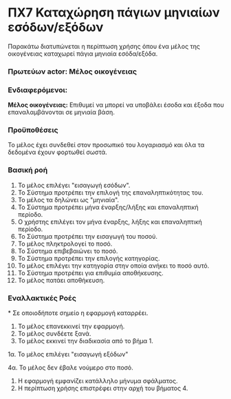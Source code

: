 # ΠΧ7 Καταχώρηση πάγιων μηνιαίων εσόδων/εξόδων
Παρακάτω διατυπώνεται η περίπτωση χρήσης όπου ένα μέλος της οικογένειας καταχωρεί πάγια μηνιαία εσόδα/εξόδα.

### Πρωτεύων actor: Μέλος οικογένειας

### Ενδιαφερόμενοι:

**Μέλος οικογένειας:** Επιθυμεί να μπορεί να υποβάλει έσοδα και έξοδα που επαναλαμβάνονται σε μηνιαία βάση.

### Προϋποθέσεις

Το μέλος έχει συνδεθεί στον προσωπικό του λογαριασμό και όλα τα δεδομένα έχουν φορτωθεί σωστά.

### Βασική ροή

1. Το μέλος επιλέγει "εισαγωγή εσόδων".
2. Το Σύστημα προτρέπει την επιλογή της επαναληπτικότητας του.
3. Το μέλος τα δηλώνει ως "μηνιαία".
4. Το Σύστημα προτρέπει μήνα έναρξης/λήξης και επαναληπτική περίοδο.
5. O χρήστης επιλέγει τον μήνα έναρξης, λήξης και επαναληπτική περίοδο. 
6. Το Σύστημα προτρέπει την εισαγωγή του ποσού.
7. Το μέλος πληκτρολογεί το ποσό.
8. Το Σύστημα επιβεβαιώνει το ποσό.
9. Το Σύστημα προτρέπει την επιλογής κατηγορίας.
10. Το μέλος επιλέγει την κατηγορία στην οποία ανήκει το ποσό αυτό.
11. Το Σύστημα προτρέπει για επιθυμία αποθήκευσης.
12. Το μέλος πατάει αποθήκευση.

### Εναλλακτικές Ροές

\* Σε οποιοδήποτε σημείο η εφαρμογή καταρρέει.
1. Το μέλος επανεκκινεί την εφαρμογή.
2. Το μέλος συνδέετε ξανά.
3. Το μέλος εκκινεί την διαδικασία από το βήμα 1.

1α. Το μέλος επιλέγει "εισαγωγή εξόδων"

4α. Το μέλος δεν έβαλε νούμερο στο ποσό.
1. Η εφαρμογή εμφανίζει κατάλληλο μήνυμα σφάλματος.
2. Η περίπτωση χρήσης επιστρέφει στην αρχή του βήματος 4.
